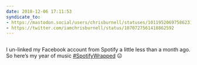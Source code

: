 ```yaml
---
date: 2018-12-06 17:11:53
syndicate_to:
- https://mastodon.social/users/chrisburnell/statuses/101195206975862319
- https://twitter.com/iamchrisburnell/status/1070727561418862592
---
```


<figure class="media">
    <a href="https://chrisburnell.com/static/2018-12-06_1701.png"><img src="https://chrisburnell.com/static/2018-12-06_1701.png" alt=""></a>
</figure>





I un-linked my Facebook account from Spotify a little less than a month ago. So here’s my year of music <a href="https://twitter.com/hashtag/SpotifyWrapped" rel="external">#SpotifyWrapped</a> ☹️
